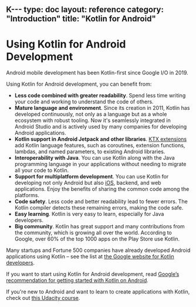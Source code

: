 K---
type: doc
layout: reference
category: "Introduction"
title: "Kotlin for Android"
---

# Using Kotlin for Android Development

Android mobile development has been Kotlin-first since Google I/O in 2019.

Using Kotlin for Android development, you can benefit from:

* **Less code combined with greater readability**. Spend less time writing your code and working to understand the code of others.
* **Mature language and environment**. Since its creation in 2011, Kotlin has developed continuously, not only as a language 
but as a whole ecosystem with robust tooling. Now it's seamlessly integrated in Android Studio and is actively used by many companies 
for developing Android applications.
* **Kotlin support in Android Jetpack and other libraries**. [KTX extensions](https://developer.android.com/kotlin/ktx) add Kotlin language features, 
such as coroutines, extension functions, lambdas, and named parameters, to existing Android libraries.
* **Interoperability with Java**. You can use Kotlin along with the Java programming language in your applications without needing to migrate all your code 
to Kotlin.
* **Support for multiplatform development**. You can use Kotlin for developing not only Android but also [iOS](https://kotlinlang.org/lp/mobile/), backend, and web applications. 
Enjoy the benefits of sharing the common code among the platforms.
* **Code safety**. Less code and better readability lead to fewer errors. The Kotlin compiler detects these remaining errors, making the code safe.
* **Easy learning**. Kotlin is very easy to learn, especially for Java developers.
* **Big community**. Kotlin has great support and many contributions from the community, which is growing all over the world. 
According to Google, over 60% of the top 1000 apps on the Play Store use Kotlin.

Many startups and Fortune 500 companies have already developed Android applications using Kotlin – see the list at [the Google website for Kotlin developers](https://developer.android.com/kotlin).

If you want to start using Kotlin for Android development, read [Google’s recommendation for getting started with Kotlin on Android](https://developer.android.com/kotlin/get-started).

If you're new to Android and want to learn to create applications with Kotlin, check out [this Udacity course](https://www.udacity.com/course/developing-android-apps-with-kotlin--ud9012).
